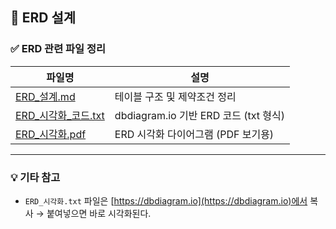 ## 📘 ERD 설계

### ✅ ERD 관련 파일 정리

| 파일명 | 설명 |
|--------|------|
| [ERD_설계.md](ERD_설계.md) | 테이블 구조 및 제약조건 정리 |
| [ERD_시각화_코드.txt](ERD_시각화_코드.txt) | dbdiagram.io 기반 ERD 코드 (txt 형식) |
| [ERD_시각화.pdf](ERD_시각화(수정필요).pdf) | ERD 시각화 다이어그램 (PDF 보기용) |

---

### 💡 기타 참고

- `ERD_시각화.txt` 파일은 [https://dbdiagram.io](https://dbdiagram.io)에서 복사 → 붙여넣으면 바로 시각화된다.
